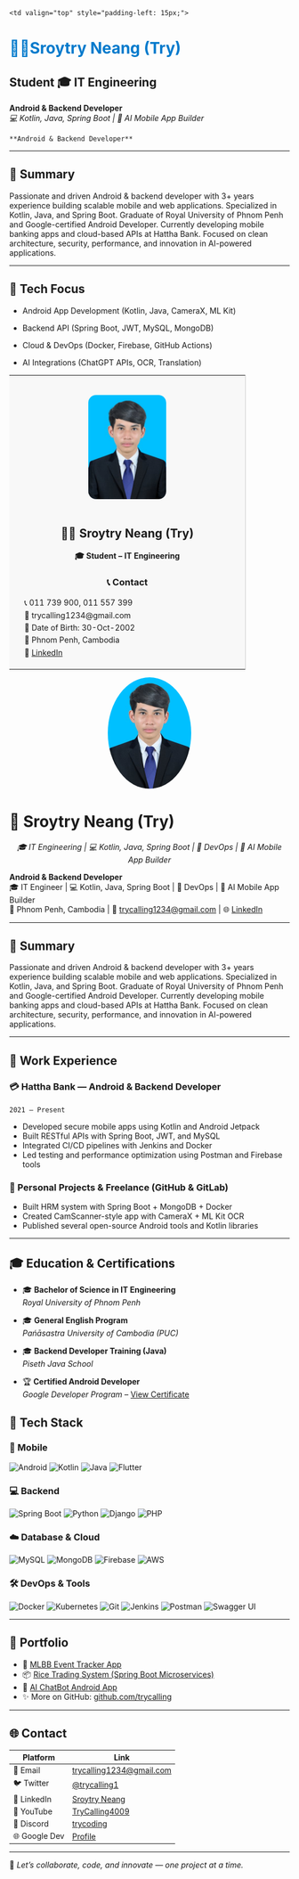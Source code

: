 
<table>
  <tr>
    <td width="410" valign="top" align="center" style="background-color:#f8f8f8; border-right:1px solid #ccc;">
  <br/><br/>
  <img src="trycalling.jpg" alt="Try Profile" width="140" style="border-radius: 14px;" /><br/><br/>

  <h2>👨‍💻 Sroytry Neang (Try)</h2>
  <p><strong>🎓 Student – IT Engineering</strong></p>

  <h3>📞 Contact</h3>
  <p align="left" style="padding-left: 20px; line-height: 1.6;">
    📞 011 739 900, 011 557 399<br/>
    📧 trycalling1234@gmail.com<br/>
    🎂 Date of Birth: 30-Oct-2002<br/>
    📍 Phnom Penh, Cambodia<br/>
    🔗 <a href="https://www.linkedin.com/in/sroytry-neang-ab2048256/">LinkedIn</a>
  </p>
</td>

    <td valign="top" style="padding-left: 15px;">
    
  # <span style="color:#007ACC;">👨‍💻Sroytry Neang (Try)</span>

  ## **Student 🎓 IT Engineering**

  **Android & Backend Developer**  
  <em>💻 Kotlin, Java, Spring Boot | 🤖 AI Mobile App Builder</em><br/>

    **Android & Backend Developer**  

  ---

  ## 🧠 Summary

  Passionate and driven Android & backend developer with 3+ years experience building scalable mobile and web applications. Specialized in Kotlin, Java, and Spring Boot. Graduate of Royal University of Phnom Penh and Google-certified Android Developer. Currently developing mobile banking apps and cloud-based APIs at Hattha Bank. Focused on clean architecture, security, performance, and innovation in AI-powered applications.

  ---
  
  ## 🔧 Tech Focus
  - Android App Development (Kotlin, Java, CameraX, ML Kit)
  - Backend API (Spring Boot, JWT, MySQL, MongoDB)
  - Cloud & DevOps (Docker, Firebase, GitHub Actions)
  - AI Integrations (ChatGPT APIs, OCR, Translation)

    </td>
  </tr>
</table>



<p align="center">
  <img src="trycalling.jpg" alt="Try Profile" width="150" style="border-radius: 50%;" />
</p>

# 📄 Sroytry Neang (Try)

<p align="center">
  <em>🎓 IT Engineering | 💻 Kotlin, Java, Spring Boot | 🧠 DevOps | 🤖 AI Mobile App Builder</em><br/>
</p>

**Android & Backend Developer**  
🎓 IT Engineer | 💻 Kotlin, Java, Spring Boot | 🧠 DevOps | 🤖 AI Mobile App Builder  
📍 Phnom Penh, Cambodia | 📧 trycalling1234@gmail.com | 🌐 [LinkedIn](https://www.linkedin.com/in/sroytry-neang-ab2048256/)

---

## 🧠 Summary

Passionate and driven Android & backend developer with 3+ years experience building scalable mobile and web applications. Specialized in Kotlin, Java, and Spring Boot. Graduate of Royal University of Phnom Penh and Google-certified Android Developer. Currently developing mobile banking apps and cloud-based APIs at Hattha Bank. Focused on clean architecture, security, performance, and innovation in AI-powered applications.

---

## 💼 Work Experience

### 💳 Hattha Bank — Android & Backend Developer  
`2021 – Present`  
- Developed secure mobile apps using Kotlin and Android Jetpack  
- Built RESTful APIs with Spring Boot, JWT, and MySQL  
- Integrated CI/CD pipelines with Jenkins and Docker  
- Led testing and performance optimization using Postman and Firebase tools

### 🧪 Personal Projects & Freelance (GitHub & GitLab)  
- Built HRM system with Spring Boot + MongoDB + Docker  
- Created CamScanner-style app with CameraX + ML Kit OCR  
- Published several open-source Android tools and Kotlin libraries

---

## 🎓 Education & Certifications

- 🎓 **Bachelor of Science in IT Engineering**  
  _Royal University of Phnom Penh_
  
- 🎓 **General English Program**  
  _Pańāsastra University of Cambodia (PUC)_

- 🎓 **Backend Developer Training (Java)**  
  _Piseth Java School_

- 🏆 **Certified Android Developer**  
  _Google Developer Program_ – [View Certificate](https://g.dev/trycoding)

## 🔧 Tech Stack

### 📱 Mobile  
![Android](https://img.shields.io/badge/Android-3DDC84?style=for-the-badge&logo=android&logoColor=white)
![Kotlin](https://img.shields.io/badge/Kotlin-0095D5?style=for-the-badge&logo=kotlin&logoColor=white)
![Java](https://img.shields.io/badge/Java-ED8B00?style=for-the-badge&logo=java&logoColor=white)
![Flutter](https://img.shields.io/badge/Flutter-02569B?style=for-the-badge&logo=flutter&logoColor=white)

### 💻 Backend  
![Spring Boot](https://img.shields.io/badge/Spring_Boot-6DB33F?style=for-the-badge&logo=spring-boot&logoColor=white)
![Python](https://img.shields.io/badge/Python-3776AB?style=for-the-badge&logo=python&logoColor=white)
![Django](https://img.shields.io/badge/Django-092E20?style=for-the-badge&logo=django&logoColor=white)
![PHP](https://img.shields.io/badge/PHP-777BB4?style=for-the-badge&logo=php&logoColor=white)

### ☁️ Database & Cloud  
![MySQL](https://img.shields.io/badge/MySQL-4479A1?style=for-the-badge&logo=mysql&logoColor=white)
![MongoDB](https://img.shields.io/badge/MongoDB-47A248?style=for-the-badge&logo=mongodb&logoColor=white)
![Firebase](https://img.shields.io/badge/Firebase-FFCA28?style=for-the-badge&logo=firebase&logoColor=white)
![AWS](https://img.shields.io/badge/AWS-FF9900?style=for-the-badge&logo=amazonaws&logoColor=white)

### 🛠️ DevOps & Tools  
![Docker](https://img.shields.io/badge/Docker-2496ED?style=for-the-badge&logo=docker&logoColor=white)
![Kubernetes](https://img.shields.io/badge/Kubernetes-326CE5?style=for-the-badge&logo=kubernetes&logoColor=white)
![Git](https://img.shields.io/badge/Git-F05032?style=for-the-badge&logo=git&logoColor=white)
![Jenkins](https://img.shields.io/badge/Jenkins-D24939?style=for-the-badge&logo=jenkins&logoColor=white)
![Postman](https://img.shields.io/badge/Postman-FF6C37?style=for-the-badge&logo=postman&logoColor=white)
![Swagger UI](https://img.shields.io/badge/Swagger%20UI-85EA2D?style=for-the-badge&logo=swagger&logoColor=black)

---

## 📂 Portfolio

- 📱 [MLBB Event Tracker App](https://github.com/trycalling/mlbb-tracker)
- 📦 [Rice Trading System (Spring Boot Microservices)](https://github.com/trycalling/rice-trading)
- 🤖 [AI ChatBot Android App](https://github.com/trycalling/ai-chat-app)
- ✨ More on GitHub: [github.com/trycalling](https://github.com/trycalling)

---

## 🌐 Contact

| Platform | Link |
|----------|------|
| 📧 Email | trycalling1234@gmail.com |
| 🐦 Twitter | [@trycalling1](https://twitter.com/trycalling1) |
| 💼 LinkedIn | [Sroytry Neang](https://www.linkedin.com/in/sroytry-neang-ab2048256/) |
| 🎥 YouTube | [TryCalling4009](https://www.youtube.com/c/trycalling4009) |
| 💬 Discord | [trycoding](https://discord.gg/ryk3r) |
| 🌐 Google Dev | [Profile](https://developers.google.com/profile/u/trycoding) |

---

📌 *Let’s collaborate, code, and innovate — one project at a time.*

